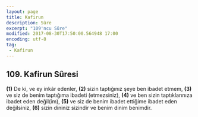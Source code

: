 ```yaml
---
layout: page
title: Kafirun
description: Sûre
excerpt: "109'ncu Sûre"
modified: 2017-08-30T17:50:00.564948 17:00
encoding: utf-8
tag: 
 - Kafirun
---
```


## 109. Kafirun Sûresi

**(1)** De ki, ve ey inkâr edenler,
**(2)** sizin taptığınız şeye ben ibadet etmem,
**(3)** ve siz de benim taptığıma ibadeti (etmezsiniz),
**(4)** ve ben sizin taptıklarınıza ibadet eden değil(im),
**(5)** ve siz de benim ibadet ettiğime ibadet eden değilsiniz,
**(6)** sizin dininiz sizindir ve benim dinim benimdir.
